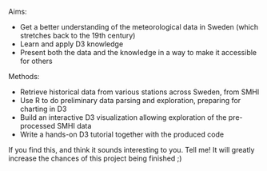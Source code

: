Aims:

* Get a better understanding of the meteorological data in Sweden (which stretches back to the 19th century)
* Learn and apply D3 knowledge
* Present both the data and the knowledge in a way to make it accessible for others

Methods:

* Retrieve historical data from various stations across Sweden, from SMHI
* Use R to do preliminary data parsing and exploration, preparing for charting in D3
* Build an interactive D3 visualization allowing exploration of the pre-processed SMHI data
* Write a hands-on D3 tutorial together with the produced code

If you find this, and think it sounds interesting to you. Tell me! It will greatly increase the chances of this project being finished ;)

